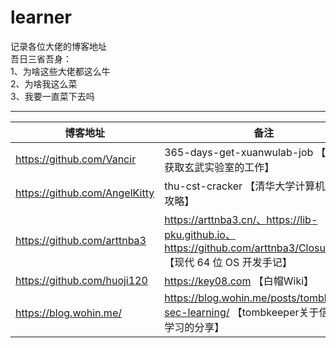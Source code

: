 # learner
记录各位大佬的博客地址<br>
吾日三省吾身：<br>
1、为啥这些大佬都这么牛<br>
2、为啥我这么菜<br>
3、我要一直菜下去吗<br>
***
|博客地址|备注|
|-|-|
|https://github.com/Vancir|365-days-get-xuanwulab-job 【365天获取玄武实验室的工作】|
|https://github.com/AngelKitty|thu-cst-cracker 【清华大学计算机系课程攻略】|
|https://github.com/arttnba3|https://arttnba3.cn/、https://lib-pku.github.io、https://github.com/arttnba3/ClosureOS 【现代 64 位 OS 开发手记】|
|https://github.com/huoji120|https://key08.com 【白帽Wiki】|
|https://blog.wohin.me/|https://blog.wohin.me/posts/tombkeeper-sec-learning/ 【tombkeeper关于信息安全学习的分享】|
